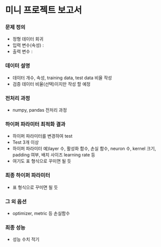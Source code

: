 # 미니 프로젝트 보고서

### 문제 정의
- 정형 데이터 회귀
- 입력 변수(속성) : 
- 출력 변수 :

### 데이터 설명
- 데이터 개수, 속성, training data, test data 비율 작성
- 검증 데이터 비율(선택)이지만 작성 할 예정

### 전처리 과정
- numpy, pandas 전처리 과정

### 하이퍼 파라미터 최적화 결과
- 하이퍼 파라미터를 변경하여 test
- Test 3개 이상
- 하이퍼 파라미터 예)layer 수, 활성화 함수, 손실 함수, neuron 수, kernel 크기, padding 여부, 배치 사이즈 learning rate 등
- 여기도 표 형식으로 꾸미면 될 듯

### 최종 하이퍼 파라미터
- 표 형식으로 꾸미면 될 듯

### 그 외 옵션
- optimizer, metric 등 손실함수

### 최종 성능
- 성능 수치 적기
